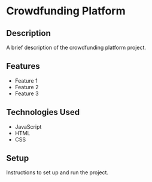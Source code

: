 # Crowdfunding Platform

## Description

A brief description of the crowdfunding platform project.

## Features

- Feature 1
- Feature 2
- Feature 3

## Technologies Used

- JavaScript
- HTML
- CSS

## Setup

Instructions to set up and run the project.
